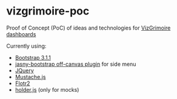 vizgrimoire-poc
===============

Proof of Concept (PoC) of ideas and technologies for [VizGrimoire dashboards](https://github.com/VizGrimoire)

Currently using:
* [Bootstrap 3.1.1](http://getbootstrap.com/)
* [jasny-bootstrap off-canvas plugin](http://jasny.github.io/bootstrap/javascript/#offcanvas) for side menu
* [JQuery](http://jquery.com/)
* [Mustache.js](https://github.com/janl/mustache.js/)
* [Flotr2](http://humblesoftware.com/flotr2/)
* [holder.js](http://imsky.github.io/holder/) (only for mocks)
